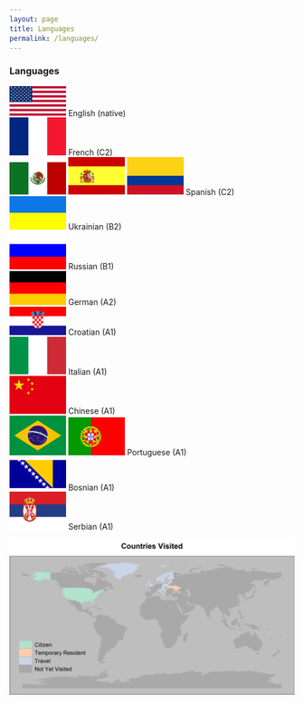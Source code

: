 ```yaml
---
layout: page
title: Languages
permalink: /languages/
---
```


### Languages

<img src="/images/usa-flag.png" alt="drawing" width="100"> English (native)  
<img src="/images/france-flag.png" alt="drawing" width="100"> French (C2)  
<img src="/images/mexico-flag.png" alt="drawing" width="100"> <img src="/images/spain-flag.png" alt="drawing" width="100"> <img src="/images/colombia-flag.png" alt="drawing" width="100"> Spanish (C2)  
<img src="/images/ukraine-flag.png" alt="drawing" width="100"> Ukrainian (B2)  
<img src="/images/russia-flag.png" alt="drawing" width="100"> Russian (B1)  
<img src="/images/germany-flag.png" alt="drawing" width="100"> German (A2)  
<img src="/images/croatia-flag.png" alt="drawing" width="100"> Croatian (A1)  
<img src="/images/italy-flag.png" alt="drawing" width="100"> Italian (A1)  
<img src="/images/china-flag.png" alt="drawing" width="100"> Chinese (A1)  
<img src="/images/brazil-flag.png" alt="drawing" width="100"> <img src="/images/portugal-flag.png" alt="drawing" width="100"> Portuguese (A1)  
<img src="/images/bosnia-flag.png" alt="drawing" width="100"> Bosnian (A1)  
<img src="/images/serbia-flag.png" alt="drawing" width="100"> Serbian (A1)

<img src="/images/countries_visited.png">

